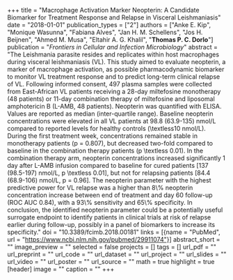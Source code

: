 +++
title = "Macrophage Activation Marker Neopterin: A Candidate Biomarker for Treatment Response and Relapse in Visceral Leishmaniasis"
date = "2018-01-01"
publication_types = ["2"]
authors = ["Anke E. Kip", "Monique Wasunna", "Fabiana Alves", "Jan H. M. Schellens", "Jos H. Beijnen", "Ahmed M. Musa", "Eltahir A. G. Khalil", "**Thomas P. C. Dorlo**"]
publication = "_Frontiers in Cellular and Infection Microbiology_"
abstract = "The Leishmania parasite resides and replicates within host macrophages during visceral leishmaniasis (VL). This study aimed to evaluate neopterin, a marker of macrophage activation, as possible pharmacodynamic biomarker to monitor VL treatment response and to predict long-term clinical relapse of VL. Following informed consent, 497 plasma samples were collected from East-African VL patients receiving a 28-day miltefosine monotherapy (48 patients) or 11-day combination therapy of miltefosine and liposomal amphotericin B (L-AMB, 48 patients). Neopterin was quantified with ELISA. Values are reported as median (inter-quartile range). Baseline neopterin concentrations were elevated in all VL patients at 98.8 (63.9-135) nmol/L compared to reported levels for healthy controls (\\textless10 nmol/L). During the first treatment week, concentrations remained stable in monotherapy patients (p = 0.807), but decreased two-fold compared to baseline in the combination therapy patients (p \\textless 0.01). In the combination therapy arm, neopterin concentrations increased significantly 1 day after L-AMB infusion compared to baseline for cured patients [137 (98.5-197) nmol/L, p \\textless 0.01], but not for relapsing patients [84.4 (68.9-106) nmol/L, p = 0.96]. The neopterin parameter with the highest predictive power for VL relapse was a higher than 8\\% neopterin concentration increase between end of treatment and day 60 follow-up (ROC AUC 0.84), with a 93\\% sensitivity and 65\\% specificity. In conclusion, the identified neopterin parameter could be a potentially useful surrogate endpoint to identify patients in clinical trials at risk of relapse earlier during follow-up, possibly in a panel of biomarkers to increase its specificity."
doi = "10.3389/fcimb.2018.00181"
links = [{name = "PubMed", url = "https://www.ncbi.nlm.nih.gov/pubmed/29911074"}]
abstract_short = ""
image_preview = ""
selected = false
projects = []
tags = []
url_pdf = ""
url_preprint = ""
url_code = ""
url_dataset = ""
url_project = ""
url_slides = ""
url_video = ""
url_poster = ""
url_source = ""
math = true
highlight = true
[header]
image = ""
caption = ""
+++
